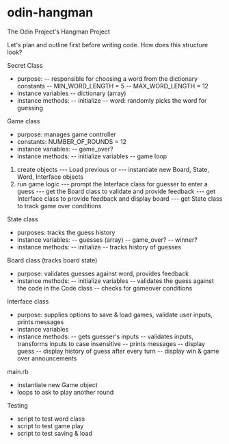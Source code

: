 # odin-hangman
The Odin Project's Hangman Project

Let's plan and outline first before writing code. How does this structure look? 

Secret Class
- purpose: 
-- responsible for choosing a word from the dictionary
constants
-- MIN_WORD_LENGTH = 5
-- MAX_WORD_LENGTH = 12
- instance variables
-- dictionary (array)
- instance methods: 
-- initialize
-- word: randomly picks the word for guessing

Game class
- purpose: manages game controller
- constants: NUMBER_OF_ROUNDS = 12
- instance variables:
-- game_over?
- instance methods: 
-- initialize variables
-- game loop
1. create objects
--- Load previous or
--- instantiate new Board, State, Word, Interface objects
2. run game logic
--- prompt the Interface class for guesser to enter a guess 
--- get the Board class to validate and provide feedback
--- get Interface class to provide feedback and display board
--- get State class to track game over conditions

State class
- purposes: tracks the guess history
- instance variables: 
-- guesses (array)
-- game_over?
-- winner?
- instance methods:
-- initialize 
-- tracks history of guesses

Board class (tracks board state)
- purpose: validates guesses against word, provides feedback
- instance methods:
-- initialize variables
-- validates the guess against the code in the Code class
-- checks for gameover conditions

Interface class
- purpose: supplies options to save & load games, validate user inputs, prints messages
- instance variables
- instance methods: 
-- gets guesser's inputs
-- validates inputs, transforms inputs to case insensitive
-- prints messages
-- display guess
-- display history of guess after every turn
-- display win & game over announcements

 main.rb
- instantiate new Game object
- loops to ask to play another round 

Testing
- script to test word class
- script to test game play
- script to test saving & load
